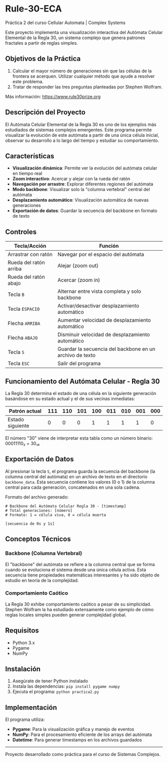 # Rule-30-ECA
Práctica 2 del curso Cellular Automata | Complex Systems

Este proyecto implementa una visualización interactiva del Autómata Celular Elemental de la Regla 30, un sistema complejo que genera patrones fractales a partir de reglas simples.

## Objetivos de la Práctica
1. Calcular el mayor número de generaciones sin que las células de la frontera se acerquen. Utilizar cualquier método que ayude a resolver este problema.
2. Tratar de responder las tres preguntas planteadas por Stephen Wolfram.

Más información: https://www.rule30prize.org

## Descripción del Proyecto

El Autómata Celular Elemental de la Regla 30 es uno de los ejemplos más estudiados de sistemas complejos emergentes. Este programa permite visualizar la evolución de este autómata a partir de una única célula inicial, observar su desarrollo a lo largo del tiempo y estudiar su comportamiento.

## Características

- **Visualización dinámica**: Permite ver la evolución del autómata celular en tiempo real
- **Zoom interactivo**: Acercar y alejar con la rueda del ratón
- **Navegación por arrastre**: Explorar diferentes regiones del autómata
- **Modo backbone**: Visualizar solo la "columna vertebral" central del autómata
- **Desplazamiento automático**: Visualización automática de nuevas generaciones
- **Exportación de datos**: Guardar la secuencia del backbone en formato de texto

## Controles

| Tecla/Acción | Función |
|--------------|---------|
| Arrastrar con ratón | Navegar por el espacio del autómata |
| Rueda del ratón arriba | Alejar (zoom out) |
| Rueda del ratón abajo | Acercar (zoom in) |
| Tecla `B` | Alternar entre vista completa y solo backbone |
| Tecla `ESPACIO` | Activar/desactivar desplazamiento automático |
| Flecha `ARRIBA` | Aumentar velocidad de desplazamiento automático |
| Flecha `ABAJO` | Disminuir velocidad de desplazamiento automático |
| Tecla `S` | Guardar la secuencia del backbone en un archivo de texto |
| Tecla `ESC` | Salir del programa |

## Funcionamiento del Autómata Celular - Regla 30

La Regla 30 determina el estado de una célula en la siguiente generación basándose en su estado actual y el de sus vecinas inmediatas:

| Patrón actual | 111 | 110 | 101 | 100 | 011 | 010 | 001 | 000 |
|--------------|-----|-----|-----|-----|-----|-----|-----|-----|
| Estado siguiente | 0 | 0 | 0 | 1 | 1 | 1 | 1 | 0 |

El número "30" viene de interpretar esta tabla como un número binario: 00011110₂ = 30₁₀

## Exportación de Datos

Al presionar la tecla `S`, el programa guarda la secuencia del backbone (la columna central del autómata) en un archivo de texto en el directorio `backbone_data`. Esta secuencia contiene los valores (0 o 1) de la columna central para cada generación, concatenados en una sola cadena.

Formato del archivo generado:
```
# Backbone del Autómata Celular Regla 30 - [timestamp]
# Total generaciones: [número]
# Formato: 1 = célula viva, 0 = célula muerta

[secuencia de 0s y 1s]
```

## Conceptos Técnicos

### Backbone (Columna Vertebral)
El "backbone" del autómata se refiere a la columna central que se forma cuando se evoluciona el sistema desde una única célula activa. Esta secuencia tiene propiedades matemáticas interesantes y ha sido objeto de estudio en teoría de la complejidad.

### Comportamiento Caótico
La Regla 30 exhibe comportamiento caótico a pesar de su simplicidad. Stephen Wolfram la ha estudiado extensamente como ejemplo de cómo reglas locales simples pueden generar complejidad global.

## Requisitos

- Python 3.x
- Pygame
- NumPy

## Instalación

1. Asegúrate de tener Python instalado
2. Instala las dependencias: `pip install pygame numpy`
3. Ejecuta el programa: `python practica2.py`

## Implementación

El programa utiliza:
- **Pygame**: Para la visualización gráfica y manejo de eventos
- **NumPy**: Para el procesamiento eficiente de los arrays del autómata
- **Datetime**: Para generar timestamps en los archivos guardados

---

Proyecto desarrollado como práctica para el curso de Sistemas Complejos.
